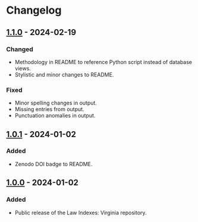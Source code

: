 # Changelog

## [1.1.0] - 2024-02-19

### Changed

- Methodology in README to reference Python script instead of database views.
- Stylistic and minor changes to README.

### Fixed

- Minor spelling changes in output.
- Missing entries from output.
- Punctuation anomalies in output.

## [1.0.1] - 2024-01-02

### Added

- Zenodo DOI badge to README.

## [1.0.0] - 2024-01-02

### Added

- Public release of the Law Indexes: Virginia repository.

[1.1.0]: https://github.com/localgeohistoryproject/law-indexes-virginia/compare/v1.0.1...v1.1.0
[1.0.1]: https://github.com/localgeohistoryproject/law-indexes-virginia/compare/v1.0.0...v1.0.1
[1.0.0]: https://github.com/localgeohistoryproject/law-indexes-virginia/releases/tag/v1.0.0
